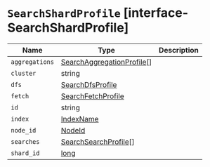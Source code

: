 # `SearchShardProfile` [interface-SearchShardProfile]

| Name | Type | Description |
| - | - | - |
| `aggregations` | [SearchAggregationProfile](./SearchAggregationProfile.md)[] | &nbsp; |
| `cluster` | string | &nbsp; |
| `dfs` | [SearchDfsProfile](./SearchDfsProfile.md) | &nbsp; |
| `fetch` | [SearchFetchProfile](./SearchFetchProfile.md) | &nbsp; |
| `id` | string | &nbsp; |
| `index` | [IndexName](./IndexName.md) | &nbsp; |
| `node_id` | [NodeId](./NodeId.md) | &nbsp; |
| `searches` | [SearchSearchProfile](./SearchSearchProfile.md)[] | &nbsp; |
| `shard_id` | [long](./long.md) | &nbsp; |
